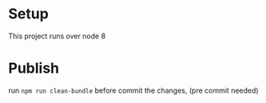 # Setup
This project runs over node 8

# Publish
run `npm run clean-bundle` before commit the changes, (pre commit needed)